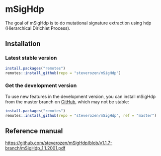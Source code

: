 
# mSigHdp

The goal of mSigHdp is to do mutational signature extraction using hdp
(Hierarchical Dirichlet Process).

## Installation

### Latest stable version

``` r
install.packages("remotes")
remotes::install_github(repo = "steverozen/mSigHdp")
```

### Get the development version

To use new features in the development version, you can install mSigHdp
from the master branch on [GitHub](https://github.com/), which may not
be stable:

``` r
install.packages("remotes")
remotes::install_github(repo = "steverozen/mSigHdp", ref = "master")
```

## Reference manual

<https://github.com/steverozen/mSigHdp/blob/v1.1.7-branch/mSigHdp_1.1.2001.pdf>
